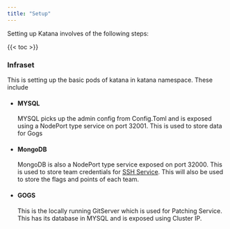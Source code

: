 ```yaml
---
title: "Setup"
---
```


Setting up Katana involves of the following steps: 

{{<  toc  >}}

### Infraset 

This is setting up the basic pods of katana in katana namespace. These include
- #### MYSQL
  MYSQL picks up the admin config from Config.Toml and is exposed using a NodePort type service on port 32001. This is used to store data for Gogs 
- #### MongoDB
  MongoDB is also a NodePort type service exposed on port 32000. This is used to store team credentials for [SSH Service](/Services/ssh/). This will also be used to store the flags and points of each team. 
- #### GOGS
  This is the locally running GitServer which is used for Patching Service. This has its database in MYSQL and is exposed using Cluster IP. 

  